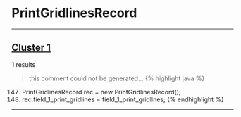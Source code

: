 # PrintGridlinesRecord

***

## [Cluster 1](./1)
1 results
> this comment could not be generated...
{% highlight java %}
147. PrintGridlinesRecord rec = new PrintGridlinesRecord();
148. rec.field_1_print_gridlines = field_1_print_gridlines;
{% endhighlight %}

***

